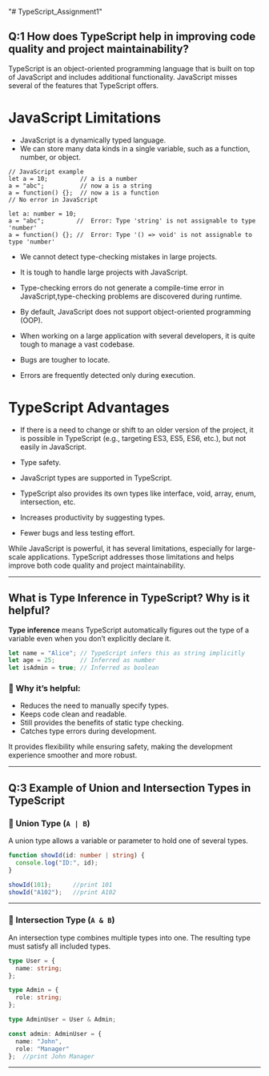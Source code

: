 "# TypeScript_Assignment1" 

## Q:1 How does TypeScript help in improving code quality and project maintainability?
TypeScript is an object-oriented programming language that is built on top of JavaScript and includes additional functionality. JavaScript misses several of the features that TypeScript offers.

# JavaScript Limitations
- JavaScript is a dynamically typed language.
- We can store many data kinds in a single variable, such as a function, number, or object.

```Ts
// JavaScript example
let a = 10;         // a is a number
a = "abc";          // now a is a string
a = function() {};  // now a is a function
// No error in JavaScript
```
```Ts
let a: number = 10;
a = "abc";         //  Error: Type 'string' is not assignable to type 'number'
a = function() {}; //  Error: Type '() => void' is not assignable to type 'number'
```


- We cannot detect type-checking mistakes in large projects.

- It is tough to handle large projects with JavaScript.

- Type-checking errors do not generate a compile-time error in JavaScript,type-checking problems are discovered during runtime.

- By default, JavaScript does not support object-oriented programming (OOP).

- When working on a large application with several developers, it is quite tough to manage a vast codebase.

- Bugs are tougher to locate.

- Errors are frequently detected only during execution.

# TypeScript Advantages
- If there is a need to change or shift to an older version of the project, it is possible in TypeScript (e.g., targeting ES3, ES5, ES6, etc.), but not easily in JavaScript.

- Type safety.

- JavaScript types are supported in TypeScript.

- TypeScript also provides its own types like interface, void, array, enum, intersection, etc.

- Increases productivity by suggesting types.

- Fewer bugs and less testing effort.

While JavaScript is powerful, it has several limitations, especially for large-scale applications. TypeScript addresses those limitations and helps improve both code quality and project maintainability.


---

##  What is Type Inference in TypeScript? Why is it helpful?

**Type inference** means TypeScript automatically figures out the type of a variable even when you don’t explicitly declare it.

```ts
let name = "Alice"; // TypeScript infers this as string implicitly
let age = 25;       // Inferred as number
let isAdmin = true; // Inferred as boolean
```

### 🔹 Why it’s helpful:

* Reduces the need to manually specify types.
* Keeps code clean and readable.
* Still provides the benefits of static type checking.
* Catches type errors during development.

It provides flexibility while ensuring safety, making the development experience smoother and more robust.

---

## Q:3 Example of Union and Intersection Types in TypeScript

### 🔹 Union Type (`A | B`)

A union type allows a variable or parameter to hold one of several types.

```ts
function showId(id: number | string) {
  console.log("ID:", id);
}

showId(101);      //print 101
showId("A102");   //print A102
```

---

### 🔹 Intersection Type (`A & B`)

An intersection type combines multiple types into one. The resulting type must satisfy all included types.

```ts
type User = {
  name: string;
};

type Admin = {
  role: string;
};

type AdminUser = User & Admin;

const admin: AdminUser = {
  name: "John",
  role: "Manager"
};  //print John Manager
```



---
